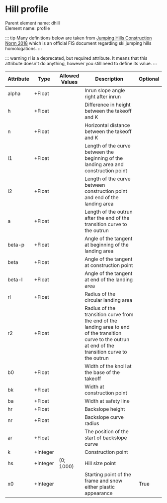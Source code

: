 # Hill profile

Parent element name: dhill\
Element name: profile

::: tip
 Many definitions below are taken from [Jumping Hills Construction Norm 2018](https://assets.fis-ski.com/image/upload/v1592381507/fis-prod/assets/Construction-Norm_2018-2.pdf) which is an official FIS document regarding ski jumping hills homologations.
:::

::: warning
rl is a deprecated, but required attribute. It means that this attribute doesn't do anything, however you still need to define its value.
:::

| Attribute | Type     | Allowed Values | Description                                                                                                                                               | Optional |
| --------- | -------- | -------------- | --------------------------------------------------------------------------------------------------------------------------------------------------------- | -------- |
| alpha     | +Float   |                | Inrun slope angle right after inrun                                                                                                                       |          |
| h         | +Float   |                | Difference in height between the takeoff and K                                                                                                            |          |
| n         | +Float   |                | Horizontal distance between the takeoff and K                                                                                                             |          |
| l1        | +Float   |                | Length of the curve between the beginning of the landing area and construction point                                                                      |          |
| l2        | +Float   |                | Length of the curve between construction point and end of the landing area                                                                                |          |
| a         | +Float   |                | Length of the outrun after the end of the transition curve to the outrun                                                                                  |          |
| beta-p    | +Float   |                | Angle of the tangent at beginning of the landing area                                                                                                     |          |
| beta      | +Float   |                | Angle of the tangent at construction point                                                                                                                |          |
| beta-l    | +Float   |                | Angle of the tangent at end of the landing area                                                                                                           |          |
| rl        | +Float   |                | Radius of the circular landing area                                                                                                                       |          |
| r2        | +Float   |                | Radius of the transition curve from the end of the landing area to end of the transition curve to the outrun at end of the transition curve to the outrun |          |
| b0        | +Float   |                | Width of the knoll at the base of the takeoff                                                                                                             |          |
| bk        | +Float   |                | Width at construction point                                                                                                                               |          |
| ba        | +Float   |                | Width at safety line                                                                                                                                      |          |
| hr        | +Float   |                | Backslope height                                                                                                                                          |          |
| nr        | +Float   |                | Backslope curve radius                                                                                                                                    |          |
| ar        | +Float   |                | The position of the start of backslope curve                                                                                                              |          |
| k         | +Integer |                | Construction point                                                                                                                                        |          |
| hs        | +Integer | (0; 1000)      | Hill size point                                                                                                                                           |          |
| x0        | +Integer |                | Starting point of the frame and snow either plastic appearance                                                                                            | True     |
